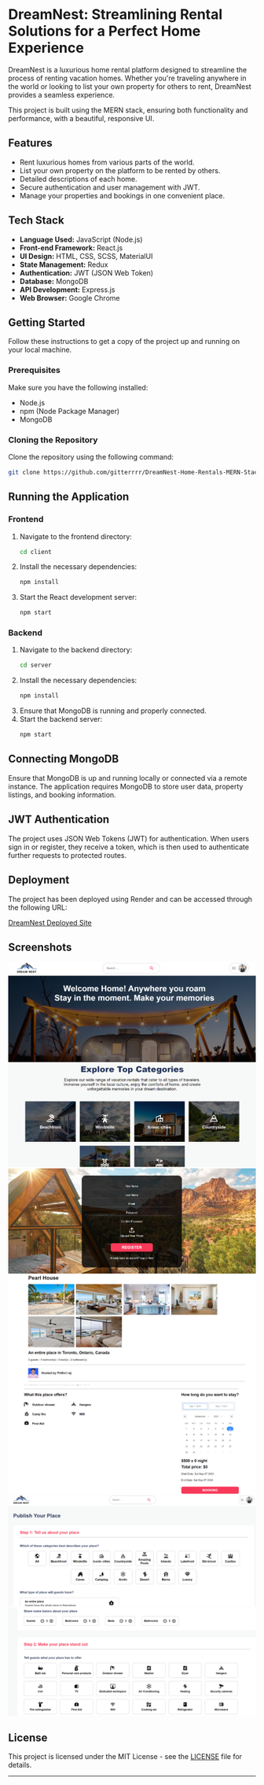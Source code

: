 # DreamNest: Streamlining Rental Solutions for a Perfect Home Experience

DreamNest is a luxurious home rental platform designed to streamline the process of renting vacation homes. Whether you're traveling anywhere in the world or looking to list your own property for others to rent, DreamNest provides a seamless experience. 

This project is built using the MERN stack, ensuring both functionality and performance, with a beautiful, responsive UI.

## Features

- Rent luxurious homes from various parts of the world.
- List your own property on the platform to be rented by others.
- Detailed descriptions of each home.
- Secure authentication and user management with JWT.
- Manage your properties and bookings in one convenient place.

## Tech Stack

- **Language Used:** JavaScript (Node.js)
- **Front-end Framework:** React.js
- **UI Design:** HTML, CSS, SCSS, MaterialUI
- **State Management:** Redux
- **Authentication:** JWT (JSON Web Token)
- **Database:** MongoDB
- **API Development:** Express.js
- **Web Browser:** Google Chrome

## Getting Started

Follow these instructions to get a copy of the project up and running on your local machine.

### Prerequisites

Make sure you have the following installed:
- Node.js
- npm (Node Package Manager)
- MongoDB

### Cloning the Repository

Clone the repository using the following command:

```bash
git clone https://github.com/gitterrrr/DreamNest-Home-Rentals-MERN-Stack-Application.git
```

## Running the Application

### Frontend

1. Navigate to the frontend directory:
    ```bash
    cd client
    ```
2. Install the necessary dependencies:
    ```bash
    npm install
    ```
3. Start the React development server:
    ```bash
    npm start
    ```

### Backend

1. Navigate to the backend directory:
    ```bash
    cd server
    ```
2. Install the necessary dependencies:
    ```bash
    npm install
    ```
3. Ensure that MongoDB is running and properly connected.
4. Start the backend server:
    ```bash
    npm start
    ```

## Connecting MongoDB

Ensure that MongoDB is up and running locally or connected via a remote instance. The application requires MongoDB to store user data, property listings, and booking information.

## JWT Authentication

The project uses JSON Web Tokens (JWT) for authentication. When users sign in or register, they receive a token, which is then used to authenticate further requests to protected routes.

## Deployment

The project has been deployed using Render and can be accessed through the following URL:

[DreamNest Deployed Site](https://dreamnest-home-rentals-mern-stack.onrender.com/)

## Screenshots
![ss1](./client/public/assets/shot1.png)
![ss2](./client/public/assets/shot2.png)
![ss3](./client/public/assets/shot3.png)
![ss4](./client/public/assets/shot4.png)
![ss5](./client/public/assets/shot5.png)
![ss6](./client/public/assets/shot6.png)
![ss7](./client/public/assets/shot7.png)

## License

This project is licensed under the MIT License - see the [LICENSE](LICENSE) file for details.

---



